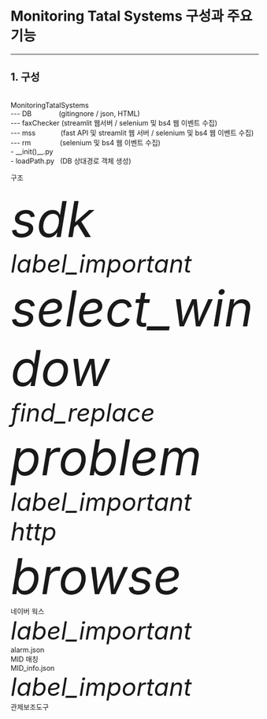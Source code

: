 # Monitoring Tatal Systems 구성과 주요 기능
***
## 1. 구성
<br>
MonitoringTatalSystems
<br>
--- DB&nbsp;&nbsp;&nbsp;&nbsp;&nbsp;&nbsp;&nbsp;&nbsp;&nbsp;&nbsp;&nbsp;&nbsp;&nbsp;&nbsp;(gitingnore / json, HTML)
<br>
--- faxChecker&nbsp;(streamlit 웹서버 / selenium 및 bs4 웹 이벤트 수집)
<br>
--- mss&nbsp;&nbsp;&nbsp;&nbsp;&nbsp;&nbsp;&nbsp;&nbsp;&nbsp;&nbsp;&nbsp;&nbsp;&nbsp;(fast API 및 streamlit 웹 서버 / selenium 및 bs4 웹 이벤트 수집)
<br>
--- rm&nbsp;&nbsp;&nbsp;&nbsp;&nbsp;&nbsp;&nbsp;&nbsp;&nbsp;&nbsp;&nbsp;&nbsp;&nbsp;&nbsp;&nbsp;(selenium 및 bs4 웹 이벤트 수집)<br>
- __init()__.py
<br>
- loadPath.py&nbsp;&nbsp;&nbsp;(DB 상대경로 객체 생성)
<head>
<link href="https://fonts.googleapis.com/icon?family=Material+Icons" rel="stylesheet">
</head>
<div class="col-start-1 col-end-5 text-xl text-center grid grid-cols-7 items-center">
    <p class="col-start-1 col-end-8 font-bold text-left">구조</p>
    <div class="text-green-600"><i class="material-symbols-outlined"style="font-size:100px;">sdk</i></div>
    <div class="text-gray-700"><i class="material-symbols-outlined"style="font-size:50px;">label_important</i></div>
    <div class="text-indigo-900"><i class="material-symbols-outlined"style="font-size:100px;">select_window</i></div>
    <div class="text-blue-700"><i class="material-symbols-outlined"style="font-size:50px;">find_replace</i></div>
    <div class="text-indigo-900"><i class="material-symbols-outlined"style="font-size:100px;">problem</i></div>
    <div class="text-gray-700"><i class="material-symbols-outlined"style="font-size:50px;">label_important</i></div>
    <div class="text-red-500">
        <div><i class="material-symbols-outlined"style="font-size:50px;">http</i></div>
        <div><i class="material-symbols-outlined"style="font-size:100px;">browse</i></div>
    </div>
    <div class="text-xl">네이버 웍스</div>
    <div class="text-gray-700"><i class="material-symbols-outlined"style="font-size:50px;">label_important</i></div>
    <div class="text-xl">alarm.json</div>
    <div class="text-xl">MID 매칭</div>
    <div class="text-xl">MID_info.json</div>
    <div class="text-gray-700"><i class="material-symbols-outlined"style="font-size:50px;">label_important</i></div>
    <div class="text-xl">관제보조도구</div>
</div>
